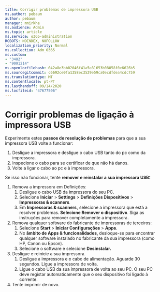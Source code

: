 ```yaml
---
title: Corrigir problemas de impressora USB
ms.author: pebaum
author: pebaum
manager: mnirkhe
ms.audience: Admin
ms.topic: article
ms.service: o365-administration
ROBOTS: NOINDEX, NOFOLLOW
localization_priority: Normal
ms.collection: Adm_O365
ms.custom:
- "3482"
- "9001214"
ms.openlocfilehash: 042a8e3bb02046f41a5e81653b08058f0e6626b5
ms.sourcegitcommit: c6692ce0fa1358ec3529e59ca0ecdfdea4cdc759
ms.translationtype: MT
ms.contentlocale: pt-PT
ms.lasthandoff: 09/14/2020
ms.locfileid: "47677506"
---
```

# <a name="fix-usb-printer-connection-issues"></a>Corrigir problemas de ligação à impressora USB

Experimente estes **passos de resolução de problemas** para que a sua impressora USB volte a funcionar:

1. Desligue a impressora e desligue o cabo USB tanto do pc como da impressora.
2. Inspecione o cabo para se certificar de que não há danos.
3. Volte a ligar o cabo ao pc e à impressora.

Se isso não funcionar, tente **remover e reinstalar a sua impressora USB:**

1. Remova a impressora em Definições:
    1. Desligue o cabo USB da impressora do seu PC.
    2. Selecione **Iniciar**  >  **Settings**  >  **Definições Dispositivos**  >  **Impressoras & scanners**.
    3. Em **Impressoras & scanners,** selecione a impressora que está a resolver problemas. **Selecione Remover o dispositivo**. Siga as instruções para remover completamente a impressora.
2. Remova qualquer software do fabricante de impressoras de terceiros:
    1. Selecione **Start**  >  **Iniciar Configurações**  >  **Apps**.
    2. No **âmbito de Apps & funcionalidades**, desloque-se para encontrar qualquer software instalado no fabricante da sua impressora (como HP, Canon ou Epson).
    3. Selecione o software e selecione **Desinstalar.**
3. Desligue e reinicie a sua impressora.<br>
    1. Desligue a impressora e o cabo de alimentação. Aguarde 30 segundos. Ligue a impressora de volta.
    2. Ligue o cabo USB da sua impressora de volta ao seu PC. O seu PC deve registar automaticamente que o seu dispositivo foi ligado à corrente.
4. Tente imprimir de novo.
